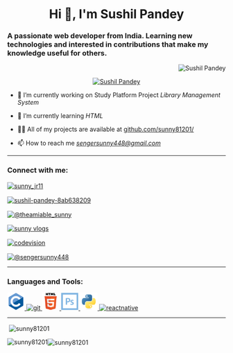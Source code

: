 <h1 align="center">Hi 👋, I'm Sushil Pandey</h1>
<h3 align="left">A passionate  web developer from India. Learning new technologies and interested in contributions that make my knowledge useful for others.</h3>

<p align="right"> <img src="https://komarev.com/ghpvc/?username=sunny81201&label=Profile%20views&color=0e75b6&style=flat" alt="Sushil Pandey" /> </p>

<p align="center"> <a href="https://github.com/ryo-ma/github-profile-trophy"><img src="https://github-profile-trophy.vercel.app/?username=sunny81201" alt="Sushil Pandey" /></a> </p>

- 🔭 I’m currently working on Study Platform Project *Library Management System*

- 🌱 I’m currently learning *HTML*

- 👨‍💻 All of my projects are available at [github.com/sunny81201/](github.com/sunny81201)

- 📫 How to reach me *sengersunny448@gmail.com*
<hr>
<h3 align="left">Connect with me:</h3>
<p align="left">
<a href="https://twitter.com/sunnyjr_11" target="blank"><img align="center" src="https://raw.githubusercontent.com/rahuldkjain/github-profile-readme-generator/master/src/images/icons/Social/twitter.svg" alt="sunny_jr11" height="30" width="40" /></a>
  
<a href="https://www.linkedin.com/in/sushil-pandey-8ab638209/" target="blank"><img align="center" src="https://raw.githubusercontent.com/rahuldkjain/github-profile-readme-generator/master/src/images/icons/Social/linked-in-alt.svg" alt="sushil-pandey-8ab638209" height="30" width="40" /></a>
  
<a href="https://www.instagram.com/theamiable_sunny/" target="blank"><img align="center" src="https://raw.githubusercontent.com/rahuldkjain/github-profile-readme-generator/master/src/images/icons/Social/instagram.svg" alt="@theamiable_sunny" height="30" width="40" /></a>
  
<a href="https://www.youtube.com/channel/UCCNIqsl_s-yjZJYECon4uWA" target="blank"><img align="center" src="https://raw.githubusercontent.com/rahuldkjain/github-profile-readme-generator/master/src/images/icons/Social/youtube.svg" alt="sunny vlogs" height="30" width="40" /></a>
  
<a href="https://www.codechef.com/users/sunny812" target="blank"><img align="center" src="https://cdn.jsdelivr.net/npm/simple-icons@3.1.0/icons/codechef.svg" alt="codevision" height="30" width="40" /></a>
  
<a href="https://www.hackerrank.com/sengersunny448" target="blank"><img align="center" src="https://raw.githubusercontent.com/rahuldkjain/github-profile-readme-generator/master/src/images/icons/Social/hackerrank.svg" alt="@sengersunny448" height="30" width="40" /></a>
</p>
<hr>
<h3 align="left">Languages and Tools:</h3>
<a href="https://www.cprogramming.com/" target="_blank" rel="noreferrer"> <img src="https://raw.githubusercontent.com/devicons/devicon/master/icons/c/c-original.svg" alt="c" width="40" height="40"/> </a> 
<a href="https://git-scm.com/" target="_blank" rel="noreferrer"> <img src="https://www.vectorlogo.zone/logos/git-scm/git-scm-icon.svg" alt="git" width="40" height="40"/> </a>
<a href="https://www.w3.org/html/" target="_blank" rel="noreferrer"> <img src="https://raw.githubusercontent.com/devicons/devicon/master/icons/html5/html5-original-wordmark.svg" alt="html5" width="40" height="40"/> </a>  <a href="https://www.photoshop.com/en" target="_blank" rel="noreferrer"> <img src="https://raw.githubusercontent.com/devicons/devicon/master/icons/photoshop/photoshop-line.svg" alt="photoshop" width="40" height="40"/> </a> 
<a href="https://www.python.org" target="_blank" rel="noreferrer"> <img src="https://raw.githubusercontent.com/devicons/devicon/master/icons/python/python-original.svg" alt="python" width="40" height="40"/> </a>
<a href="https://reactnative.dev/" target="_blank" rel="noreferrer"> <img src="https://reactnative.dev/img/header_logo.svg" alt="reactnative" width="40" height="40"/> </a>
</p>

<hr>

<p>&nbsp;<img align="center" src="https://github-readme-stats.vercel.app/api?username=sunny81201&show_icons=true&locale=en" alt="sunny81201" /></p>
<p><img align="left" src="https://github-readme-stats.vercel.app/api/top-langs?username=sunny81201&show_icons=true&locale=en&layout=compact" alt="sunny81201" /></p>
<p><img align="center" src="https://github-readme-streak-stats.herokuapp.com/?user=sunny81201&" alt="sunny81201" /></p>

